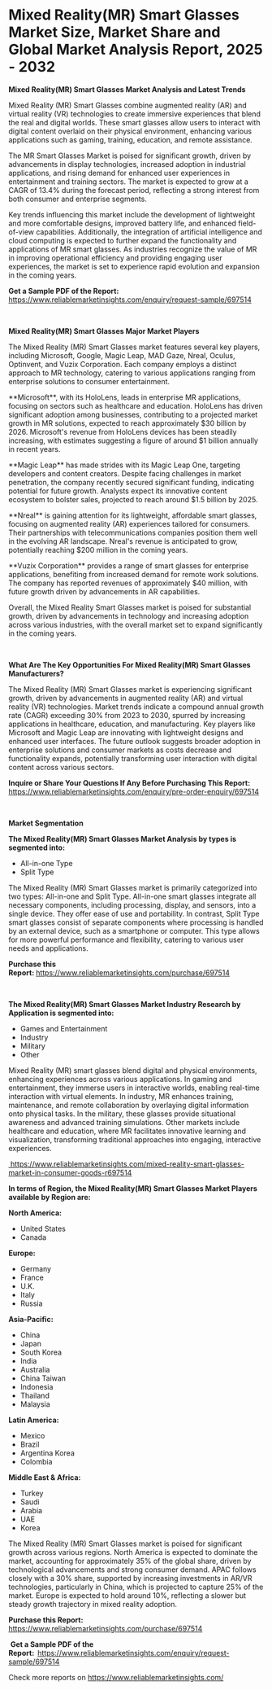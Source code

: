 <p><h1>Mixed Reality(MR) Smart Glasses Market Size, Market Share and Global Market Analysis Report, 2025 - 2032</h1></p><p><strong>Mixed Reality(MR) Smart Glasses Market Analysis and Latest Trends</strong></p>
<p><p>Mixed Reality (MR) Smart Glasses combine augmented reality (AR) and virtual reality (VR) technologies to create immersive experiences that blend the real and digital worlds. These smart glasses allow users to interact with digital content overlaid on their physical environment, enhancing various applications such as gaming, training, education, and remote assistance.</p><p>The MR Smart Glasses Market is poised for significant growth, driven by advancements in display technologies, increased adoption in industrial applications, and rising demand for enhanced user experiences in entertainment and training sectors. The market is expected to grow at a CAGR of 13.4% during the forecast period, reflecting a strong interest from both consumer and enterprise segments.</p><p>Key trends influencing this market include the development of lightweight and more comfortable designs, improved battery life, and enhanced field-of-view capabilities. Additionally, the integration of artificial intelligence and cloud computing is expected to further expand the functionality and applications of MR smart glasses. As industries recognize the value of MR in improving operational efficiency and providing engaging user experiences, the market is set to experience rapid evolution and expansion in the coming years.</p></p>
<p><strong>Get a Sample PDF of the Report:&nbsp;</strong> <a href="https://www.reliablemarketinsights.com/enquiry/request-sample/697514?utm_campaign=3556&utm_medium=2&utm_source=Github&utm_content=ia&utm_term=23032025&utm_id=mixed-realitymr-smart-glasses">https://www.reliablemarketinsights.com/enquiry/request-sample/697514</a></p>
<p>&nbsp;</p>
<p><strong>Mixed Reality(MR) Smart Glasses Major Market Players</strong></p>
<p><p>The Mixed Reality (MR) Smart Glasses market features several key players, including Microsoft, Google, Magic Leap, MAD Gaze, Nreal, Oculus, Optinvent, and Vuzix Corporation. Each company employs a distinct approach to MR technology, catering to various applications ranging from enterprise solutions to consumer entertainment.</p><p>**Microsoft**, with its HoloLens, leads in enterprise MR applications, focusing on sectors such as healthcare and education. HoloLens has driven significant adoption among businesses, contributing to a projected market growth in MR solutions, expected to reach approximately $30 billion by 2026. Microsoft's revenue from HoloLens devices has been steadily increasing, with estimates suggesting a figure of around $1 billion annually in recent years.</p><p>**Magic Leap** has made strides with its Magic Leap One, targeting developers and content creators. Despite facing challenges in market penetration, the company recently secured significant funding, indicating potential for future growth. Analysts expect its innovative content ecosystem to bolster sales, projected to reach around $1.5 billion by 2025.</p><p>**Nreal** is gaining attention for its lightweight, affordable smart glasses, focusing on augmented reality (AR) experiences tailored for consumers. Their partnerships with telecommunications companies position them well in the evolving AR landscape. Nreal's revenue is anticipated to grow, potentially reaching $200 million in the coming years.</p><p>**Vuzix Corporation** provides a range of smart glasses for enterprise applications, benefiting from increased demand for remote work solutions. The company has reported revenues of approximately $40 million, with future growth driven by advancements in AR capabilities.</p><p>Overall, the Mixed Reality Smart Glasses market is poised for substantial growth, driven by advancements in technology and increasing adoption across various industries, with the overall market set to expand significantly in the coming years.</p></p>
<p>&nbsp;</p>
<p><strong>What Are The Key Opportunities For Mixed Reality(MR) Smart Glasses Manufacturers?</strong></p>
<p><p>The Mixed Reality (MR) Smart Glasses market is experiencing significant growth, driven by advancements in augmented reality (AR) and virtual reality (VR) technologies. Market trends indicate a compound annual growth rate (CAGR) exceeding 30% from 2023 to 2030, spurred by increasing applications in healthcare, education, and manufacturing. Key players like Microsoft and Magic Leap are innovating with lightweight designs and enhanced user interfaces. The future outlook suggests broader adoption in enterprise solutions and consumer markets as costs decrease and functionality expands, potentially transforming user interaction with digital content across various sectors.</p></p>
<p><strong>Inquire or Share Your Questions If Any Before Purchasing This Report:</strong> <a href="https://www.reliablemarketinsights.com/enquiry/pre-order-enquiry/697514?utm_campaign=3556&utm_medium=2&utm_source=Github&utm_content=ia&utm_term=23032025&utm_id=mixed-realitymr-smart-glasses">https://www.reliablemarketinsights.com/enquiry/pre-order-enquiry/697514</a></p>
<p>&nbsp;</p>
<p><strong>Market Segmentation</strong></p>
<p><strong>The Mixed Reality(MR) Smart Glasses Market Analysis by types is segmented into:</strong></p>
<p><ul><li>All-in-one Type</li><li>Split Type</li></ul></p>
<p><p>The Mixed Reality (MR) Smart Glasses market is primarily categorized into two types: All-in-one and Split Type. All-in-one smart glasses integrate all necessary components, including processing, display, and sensors, into a single device. They offer ease of use and portability. In contrast, Split Type smart glasses consist of separate components where processing is handled by an external device, such as a smartphone or computer. This type allows for more powerful performance and flexibility, catering to various user needs and applications.</p></p>
<p><strong>Purchase this Report:&nbsp;</strong><a href="https://www.reliablemarketinsights.com/purchase/697514?utm_campaign=3556&utm_medium=2&utm_source=Github&utm_content=ia&utm_term=23032025&utm_id=mixed-realitymr-smart-glasses">https://www.reliablemarketinsights.com/purchase/697514</a></p>
<p>&nbsp;</p>
<p><strong>The Mixed Reality(MR) Smart Glasses Market Industry Research by Application is segmented into:</strong></p>
<p><ul><li>Games and Entertainment</li><li>Industry</li><li>Military</li><li>Other</li></ul></p>
<p><p>Mixed Reality (MR) smart glasses blend digital and physical environments, enhancing experiences across various applications. In gaming and entertainment, they immerse users in interactive worlds, enabling real-time interaction with virtual elements. In industry, MR enhances training, maintenance, and remote collaboration by overlaying digital information onto physical tasks. In the military, these glasses provide situational awareness and advanced training simulations. Other markets include healthcare and education, where MR facilitates innovative learning and visualization, transforming traditional approaches into engaging, interactive experiences.</p></p>
<p><a href="https://www.reliablemarketinsights.com/mixed-reality-smart-glasses-market-in-consumer-goods-r697514?utm_campaign=3556&utm_medium=2&utm_source=Github&utm_content=ia&utm_term=23032025&utm_id=mixed-realitymr-smart-glasses">&nbsp;https://www.reliablemarketinsights.com/mixed-reality-smart-glasses-market-in-consumer-goods-r697514</a></p>
<p><strong>In terms of Region, the Mixed Reality(MR) Smart Glasses Market Players available by Region are:</strong></p>
<p>
    <p> <strong> North America: </strong>
        <ul>
            <li>United States</li>
            <li>Canada</li>
        </ul>
        </p> 
    <p> <strong> Europe: </strong>
        <ul>
            <li>Germany</li>
            <li>France</li>
            <li>U.K.</li>
            <li>Italy</li>
            <li>Russia</li>
        </ul>
        </p> 
    <p> <strong> Asia-Pacific: </strong>
        <ul>
            <li>China</li>
            <li>Japan</li>
            <li>South Korea</li>
            <li>India</li>
            <li>Australia</li>
            <li>China Taiwan</li>
            <li>Indonesia</li>
            <li>Thailand</li>
            <li>Malaysia</li>
        </ul>
        </p> 
    <p> <strong> Latin America: </strong>
        <ul>
            <li>Mexico</li>
            <li>Brazil</li>
            <li>Argentina Korea</li>
            <li>Colombia</li>
        </ul>
        </p> 
    <p> <strong> Middle East & Africa: </strong>
        <ul>
            <li>Turkey</li>
            <li>Saudi</li>
            <li>Arabia</li>
            <li>UAE</li>
            <li>Korea</li>
        </ul>
    </p>
    </p>
<p><p>The Mixed Reality (MR) Smart Glasses market is poised for significant growth across various regions. North America is expected to dominate the market, accounting for approximately 35% of the global share, driven by technological advancements and strong consumer demand. APAC follows closely with a 30% share, supported by increasing investments in AR/VR technologies, particularly in China, which is projected to capture 25% of the market. Europe is expected to hold around 10%, reflecting a slower but steady growth trajectory in mixed reality adoption.</p></p>
<p><strong>Purchase this Report: </strong><a href="https://www.reliablemarketinsights.com/purchase/697514?utm_campaign=3556&utm_medium=2&utm_source=Github&utm_content=ia&utm_term=23032025&utm_id=mixed-realitymr-smart-glasses">https://www.reliablemarketinsights.com/purchase/697514</a></p>
<p>&nbsp;<strong>Get a Sample PDF of the Report:&nbsp;&nbsp;</strong><a href="https://www.reliablemarketinsights.com/enquiry/request-sample/697514?utm_campaign=3556&utm_medium=2&utm_source=Github&utm_content=ia&utm_term=23032025&utm_id=mixed-realitymr-smart-glasses">https://www.reliablemarketinsights.com/enquiry/request-sample/697514</a></p>
<p><strong></strong></p>
<p>Check more reports on <a href="https://www.reliablemarketinsights.com/?utm_campaign=3556&utm_medium=2&utm_source=Github&utm_content=ia&utm_term=23032025&utm_id=mixed-realitymr-smart-glasses">https://www.reliablemarketinsights.com/</a></p>